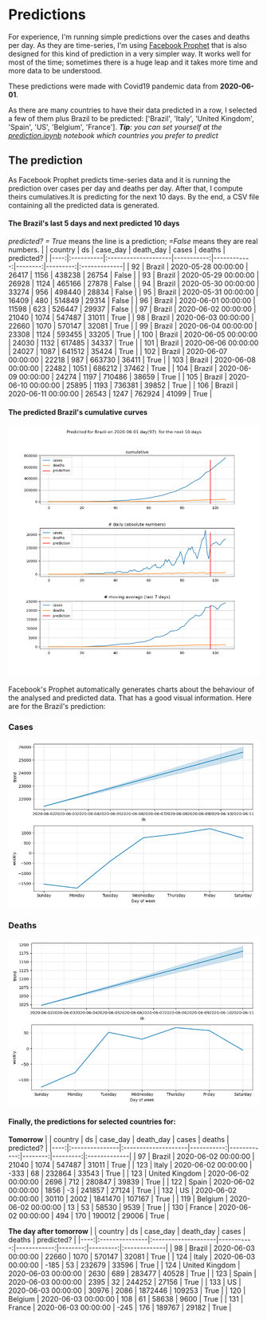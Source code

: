 # **Predictions**
For experience, I'm running simple predictions over the cases and deaths per day. As they are time-series, I'm using [Facebook Prophet](https://facebook.github.io/prophet/docs/quick_start.html) that is also designed for this kind of prediction in a very simpler way. It works well for most of the time; sometimes there is a huge leap and it takes more time and more data to be understood.

These predictions were made with Covid19 pandemic data from **2020-06-01**.

As there are many countries to have their data predicted in a row, I selected a few of them plus Brazil to be predicted:
['Brazil', 'Italy', 'United Kingdom', 'Spain', 'US', 'Belgium', 'France'].
***Tip**: you can set yourself at the *[prediction.ipynb](../prediction.ipynb)* notebook which countries you prefer to predict*


## The prediction
As Facebook Prophet predicts time-series data and it is running the prediction over cases per day and deaths per day. After that, I compute theirs cumulatives.It is predicting for the next 10 days.
By the end, a CSV file containing all the predicted data is generated.

#### The Brazil's last 5 days and next predicted 10 days
*predicted? = True* means the line is a prediction; *=False* means they are real numbers.
|     | country   | ds                  |   case_day |   death_day |   cases |   deaths | predicted?   |
|----:|:----------|:--------------------|-----------:|------------:|--------:|---------:|:-------------|
|  92 | Brazil    | 2020-05-28 00:00:00 |      26417 |        1156 |  438238 |    26754 | False        |
|  93 | Brazil    | 2020-05-29 00:00:00 |      26928 |        1124 |  465166 |    27878 | False        |
|  94 | Brazil    | 2020-05-30 00:00:00 |      33274 |         956 |  498440 |    28834 | False        |
|  95 | Brazil    | 2020-05-31 00:00:00 |      16409 |         480 |  514849 |    29314 | False        |
|  96 | Brazil    | 2020-06-01 00:00:00 |      11598 |         623 |  526447 |    29937 | False        |
|  97 | Brazil    | 2020-06-02 00:00:00 |      21040 |        1074 |  547487 |    31011 | True         |
|  98 | Brazil    | 2020-06-03 00:00:00 |      22660 |        1070 |  570147 |    32081 | True         |
|  99 | Brazil    | 2020-06-04 00:00:00 |      23308 |        1124 |  593455 |    33205 | True         |
| 100 | Brazil    | 2020-06-05 00:00:00 |      24030 |        1132 |  617485 |    34337 | True         |
| 101 | Brazil    | 2020-06-06 00:00:00 |      24027 |        1087 |  641512 |    35424 | True         |
| 102 | Brazil    | 2020-06-07 00:00:00 |      22218 |         987 |  663730 |    36411 | True         |
| 103 | Brazil    | 2020-06-08 00:00:00 |      22482 |        1051 |  686212 |    37462 | True         |
| 104 | Brazil    | 2020-06-09 00:00:00 |      24274 |        1197 |  710486 |    38659 | True         |
| 105 | Brazil    | 2020-06-10 00:00:00 |      25895 |        1193 |  736381 |    39852 | True         |
| 106 | Brazil    | 2020-06-11 00:00:00 |      26543 |        1247 |  762924 |    41099 | True         |

 #### The predicted Brazil's cumulative curves
![](brazil_predictions.png)

Facebook's Prophet automatically generates charts about the behaviour of the analysed and predicted data. That has a good visual information. Here are for the Brazil's prediction:
### Cases
![](brazil_prophet_cases.png)

 ### Deaths
![](brazil_prophet_deaths.png)
#### Finally, the predictions for selected countries for:
**Tomorrow**
|     | country        | ds                  |   case_day |   death_day |   cases |   deaths | predicted?   |
|----:|:---------------|:--------------------|-----------:|------------:|--------:|---------:|:-------------|
|  97 | Brazil         | 2020-06-02 00:00:00 |      21040 |        1074 |  547487 |    31011 | True         |
| 123 | Italy          | 2020-06-02 00:00:00 |       -333 |          68 |  232864 |    33543 | True         |
| 123 | United Kingdom | 2020-06-02 00:00:00 |       2696 |         712 |  280847 |    39839 | True         |
| 122 | Spain          | 2020-06-02 00:00:00 |       1856 |          -3 |  241857 |    27124 | True         |
| 132 | US             | 2020-06-02 00:00:00 |      30110 |        2002 | 1841470 |   107167 | True         |
| 119 | Belgium        | 2020-06-02 00:00:00 |         13 |          53 |   58530 |     9539 | True         |
| 130 | France         | 2020-06-02 00:00:00 |        494 |         170 |  190012 |    29006 | True         |

 **The day after tomorrow** 
|     | country        | ds                  |   case_day |   death_day |   cases |   deaths | predicted?   |
|----:|:---------------|:--------------------|-----------:|------------:|--------:|---------:|:-------------|
|  98 | Brazil         | 2020-06-03 00:00:00 |      22660 |        1070 |  570147 |    32081 | True         |
| 124 | Italy          | 2020-06-03 00:00:00 |       -185 |          53 |  232679 |    33596 | True         |
| 124 | United Kingdom | 2020-06-03 00:00:00 |       2630 |         689 |  283477 |    40528 | True         |
| 123 | Spain          | 2020-06-03 00:00:00 |       2395 |          32 |  244252 |    27156 | True         |
| 133 | US             | 2020-06-03 00:00:00 |      30976 |        2086 | 1872446 |   109253 | True         |
| 120 | Belgium        | 2020-06-03 00:00:00 |        108 |          61 |   58638 |     9600 | True         |
| 131 | France         | 2020-06-03 00:00:00 |       -245 |         176 |  189767 |    29182 | True         |